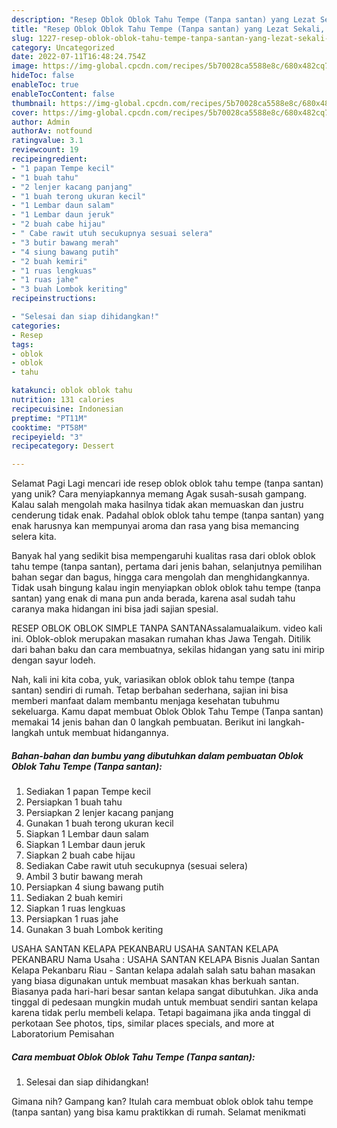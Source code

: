 ```yaml
---
description: "Resep Oblok Oblok Tahu Tempe (Tanpa santan) yang Lezat Sekali, Mengugah Selera"
title: "Resep Oblok Oblok Tahu Tempe (Tanpa santan) yang Lezat Sekali, Mengugah Selera"
slug: 1227-resep-oblok-oblok-tahu-tempe-tanpa-santan-yang-lezat-sekali-mengugah-selera
category: Uncategorized
date: 2022-07-11T16:48:24.754Z
image: https://img-global.cpcdn.com/recipes/5b70028ca5588e8c/680x482cq70/oblok-oblok-tahu-tempe-tanpa-santan-foto-resep-utama.jpg
hideToc: false
enableToc: true
enableTocContent: false
thumbnail: https://img-global.cpcdn.com/recipes/5b70028ca5588e8c/680x482cq70/oblok-oblok-tahu-tempe-tanpa-santan-foto-resep-utama.jpg
cover: https://img-global.cpcdn.com/recipes/5b70028ca5588e8c/680x482cq70/oblok-oblok-tahu-tempe-tanpa-santan-foto-resep-utama.jpg
author: Admin
authorAv: notfound
ratingvalue: 3.1
reviewcount: 19
recipeingredient:
- "1 papan Tempe kecil"
- "1 buah tahu"
- "2 lenjer kacang panjang"
- "1 buah terong ukuran kecil"
- "1 Lembar daun salam"
- "1 Lembar daun jeruk"
- "2 buah cabe hijau"
- " Cabe rawit utuh secukupnya sesuai selera"
- "3 butir bawang merah"
- "4 siung bawang putih"
- "2 buah kemiri"
- "1 ruas lengkuas"
- "1 ruas jahe"
- "3 buah Lombok keriting"
recipeinstructions:

- "Selesai dan siap dihidangkan!"
categories:
- Resep
tags:
- oblok
- oblok
- tahu

katakunci: oblok oblok tahu 
nutrition: 131 calories
recipecuisine: Indonesian
preptime: "PT11M"
cooktime: "PT58M"
recipeyield: "3"
recipecategory: Dessert

---
```



Selamat Pagi Lagi mencari ide resep oblok oblok tahu tempe (tanpa santan) yang unik? Cara menyiapkannya memang Agak susah-susah gampang. Kalau salah mengolah maka hasilnya tidak akan memuaskan dan justru cenderung tidak enak. Padahal oblok oblok tahu tempe (tanpa santan) yang enak harusnya kan mempunyai aroma dan rasa yang bisa memancing selera kita.


Banyak hal yang sedikit bisa mempengaruhi kualitas rasa dari oblok oblok tahu tempe (tanpa santan), pertama dari jenis bahan, selanjutnya pemilihan bahan segar dan bagus, hingga cara mengolah dan menghidangkannya. Tidak usah bingung kalau ingin menyiapkan oblok oblok tahu tempe (tanpa santan) yang enak di mana pun anda berada, karena asal sudah tahu caranya maka hidangan ini bisa jadi sajian spesial.

RESEP OBLOK OBLOK SIMPLE TANPA SANTANAssalamualaikum. video kali ini. Oblok-oblok merupakan masakan rumahan khas Jawa Tengah. Ditilik dari bahan baku dan cara membuatnya, sekilas hidangan yang satu ini mirip dengan sayur lodeh.


Nah, kali ini kita coba, yuk, variasikan oblok oblok tahu tempe (tanpa santan) sendiri di rumah. Tetap berbahan sederhana, sajian ini bisa memberi manfaat dalam membantu menjaga kesehatan tubuhmu sekeluarga. Kamu dapat membuat Oblok Oblok Tahu Tempe (Tanpa santan) memakai 14 jenis bahan dan 0 langkah pembuatan. Berikut ini langkah-langkah untuk membuat hidangannya.

<!--inarticleads1-->

##### Bahan-bahan dan bumbu yang dibutuhkan dalam pembuatan Oblok Oblok Tahu Tempe (Tanpa santan):

1. Sediakan 1 papan Tempe kecil
1. Persiapkan 1 buah tahu
1. Persiapkan 2 lenjer kacang panjang
1. Gunakan 1 buah terong ukuran kecil
1. Siapkan 1 Lembar daun salam
1. Siapkan 1 Lembar daun jeruk
1. Siapkan 2 buah cabe hijau
1. Sediakan  Cabe rawit utuh secukupnya (sesuai selera)
1. Ambil 3 butir bawang merah
1. Persiapkan 4 siung bawang putih
1. Sediakan 2 buah kemiri
1. Siapkan 1 ruas lengkuas
1. Persiapkan 1 ruas jahe
1. Gunakan 3 buah Lombok keriting


USAHA SANTAN KELAPA PEKANBARU USAHA SANTAN KELAPA PEKANBARU Nama Usaha : USAHA SANTAN KELAPA Bisnis Jualan Santan Kelapa Pekanbaru Riau - Santan kelapa adalah salah satu bahan masakan yang biasa digunakan untuk membuat masakan khas berkuah santan. Biasanya pada hari-hari besar santan kelapa sangat dibutuhkan. Jika anda tinggal di pedesaan mungkin mudah untuk membuat sendiri santan kelapa karena tidak perlu membeli kelapa. Tetapi bagaimana jika anda tinggal di perkotaan See photos, tips, similar places specials, and more at Laboratorium Pemisahan 

<!--inarticleads2-->

##### Cara membuat Oblok Oblok Tahu Tempe (Tanpa santan):


1. Selesai dan siap dihidangkan!



Gimana nih? Gampang kan? Itulah cara membuat oblok oblok tahu tempe (tanpa santan) yang bisa kamu praktikkan di rumah. Selamat menikmati
